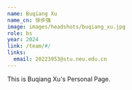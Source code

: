```yaml
---
name: Buqiang Xu
name_cn: 徐步强
image: images/headshots/buqiang_xu.jpg
role: bs
year: 2024
link: /team/#/
links:
  email: 20223953@stu.neu.edu.cn
---
```


This is Buqiang Xu's Personal Page.